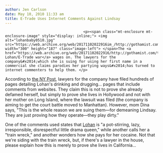 ```yaml
---
author: Jen Carlson
date: May 10, 2010 11:33 am
title: E-Trade Uses Internet Comments Against Lindsay
---
```


	
										<p><span class="mt-enclosure mt-enclosure-image" style="display: inline;"> <img alt="lohanbaby0510.jpg" src="https://web.archive.org/web/20171102022916im_/http://gothamist.com/attachments/arts_jen/lohanbaby0510.jpg" width="300" height="187" class="image-left"> </span>The <a href="https://web.archive.org/web/20171102022916/http://gothamist.com/tags/milkaholic">Lindsay Lohan/E-Trade war</a> wages on. The lawyers for the company&#x2014;which she is suing for using her first name in a commercial she claims parodies her partying ways&#x2014;has turned to internet commenters to help them. </p>

<p>According to <a href="https://web.archive.org/web/20171102022916/http://www.nypost.com/p/news/local/tot_shots_at_lindsay_9ptyzScuUmndynj989MpnN?CMP=OTC-rss&amp;FEEDNAME=">the NY Post</a>, lawyers for the company have filed hundreds of pages detailing Lohan&apos;s drinking and drugging... pages that include comments from websites. They claim this is not to prove she already defamed herself, but simply to prove she lives in Hollywood and not with her mother on Long Island, where the lawsuit was filed (the company is aiming to get the court battle moved to Manhattan). However, mom Dina says, &quot;This is the whole reason we are suing them&#x2014;for demeaning Lindsay. They are just proving how they operate&#x2014;they play dirty.&quot;</p>

<p>One of the comments used states that <a href="https://web.archive.org/web/20171102022916/http://gothamist.com/tags/lindsaylohan">Lohan</a> is &quot;a pot-stirring, lazy, irresponsible, disrespectful little drama queen,&quot; while another calls her a &quot;train wreck,&quot; and another wonders how she pays for her cocaine. Not that we&apos;re siding with the train wreck, but, if there&apos;s a lawyer in the house, please explain how this is merely to prove she lives in California...</p>					
										
									
				
